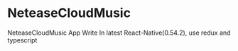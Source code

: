 # NeteaseCloudMusic
NeteaseCloudMusic App Write In latest React-Native(0.54.2), use redux and typescript
